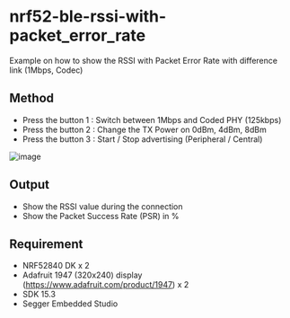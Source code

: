 # nrf52-ble-rssi-with-packet_error_rate

Example on how to show the RSSI with Packet Error Rate with difference link (1Mbps, Codec)

## Method
* Press the button 1 : Switch between 1Mbps and Coded PHY (125kbps)
* Press the button 2 : Change the TX Power on 0dBm, 4dBm, 8dBm
* Press the button 3 : Start / Stop advertising (Peripheral / Central)

![image](https://github.com/jimmywong2003/nrf52-ble-rssi-with-packet_error_rate_range_test/blob/master/picture/nRF52840_LONG_RANGE_DEMO.jpg)

## Output
* Show the RSSI value during the connection
* Show the Packet Success Rate (PSR) in %

## Requirement

* NRF52840 DK x 2
* Adafruit 1947 (320x240) display (https://www.adafruit.com/product/1947) x 2
* SDK 15.3
* Segger Embedded Studio


